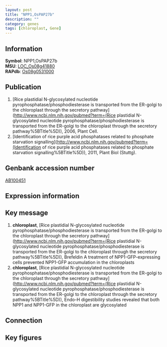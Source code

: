 ```yaml
---
layout: post
title: "NPP1,OsPAP27b"
description: ""
category: genes
tags: [chloroplast, Gene]
---
```


## Information
__Symbol__: NPP1,OsPAP27b  
__MSU__: [LOC_Os08g41880](http://rice.plantbiology.msu.edu/cgi-bin/ORF_infopage.cgi?orf=LOC_Os08g41880)  
__RAPdb__: [Os08g0531000](http://rapdb.dna.affrc.go.jp/viewer/gbrowse_details/irgsp1?name=Os08g0531000)  

## Publication
1. [Rice plastidial N-glycosylated nucleotide pyrophosphatase/phosphodiesterase is transported from the ER-golgi to the chloroplast through the secretory pathway](http://www.ncbi.nlm.nih.gov/pubmed?term=(Rice plastidial N-glycosylated nucleotide pyrophosphatase/phosphodiesterase is transported from the ER-golgi to the chloroplast through the secretory pathway%5BTitle%5D)), 2006, Plant Cell.
2. [Identification of rice purple acid phosphatases related to phosphate starvation signalling](http://www.ncbi.nlm.nih.gov/pubmed?term=(Identification of rice purple acid phosphatases related to phosphate starvation signalling%5BTitle%5D)), 2011, Plant Biol (Stuttg).

## Genbank accession number
[AB100451](http://www.ncbi.nlm.nih.gov/nuccore/AB100451)

## Expression information

## Key message
1. __chloroplast__, [Rice plastidial N-glycosylated nucleotide pyrophosphatase/phosphodiesterase is transported from the ER-golgi to the chloroplast through the secretory pathway](http://www.ncbi.nlm.nih.gov/pubmed?term=(Rice plastidial N-glycosylated nucleotide pyrophosphatase/phosphodiesterase is transported from the ER-golgi to the chloroplast through the secretory pathway%5BTitle%5D)),  Brefeldin A treatment of NPP1-GFP-expressing cells prevented NPP1-GFP accumulation in the chloroplasts
2. __chloroplast__, [Rice plastidial N-glycosylated nucleotide pyrophosphatase/phosphodiesterase is transported from the ER-golgi to the chloroplast through the secretory pathway](http://www.ncbi.nlm.nih.gov/pubmed?term=(Rice plastidial N-glycosylated nucleotide pyrophosphatase/phosphodiesterase is transported from the ER-golgi to the chloroplast through the secretory pathway%5BTitle%5D)),  Endo-H digestibility studies revealed that both NPP1 and NPP1-GFP in the chloroplast are glycosylated

## Connection

## Key figures


